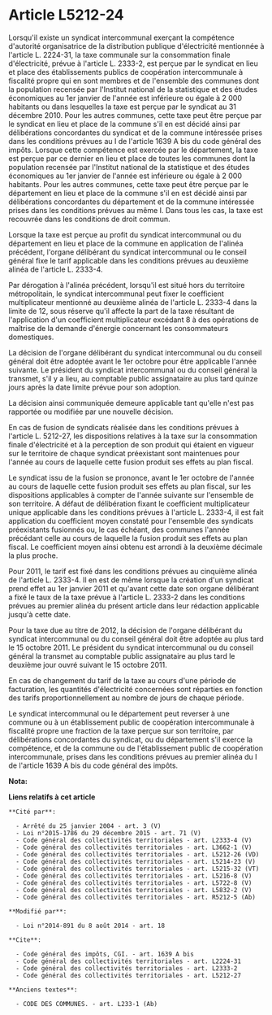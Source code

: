 # Article L5212-24

Lorsqu'il existe un syndicat intercommunal exerçant la compétence d'autorité organisatrice de la distribution publique
d'électricité mentionnée à l'article L. 2224-31, la taxe communale sur la consommation finale d'électricité, prévue à
l'article L. 2333-2, est perçue par le syndicat en lieu et place des établissements publics de coopération intercommunale à
fiscalité propre qui en sont membres et de l'ensemble des communes dont la population recensée par l'Institut national de la
statistique et des études économiques au 1er janvier de l'année est inférieure ou égale à 2 000 habitants ou dans lesquelles
la taxe est perçue par le syndicat au 31 décembre 2010. Pour les autres communes, cette taxe peut être perçue par le syndicat
en lieu et place de la commune s'il en est décidé ainsi par délibérations concordantes du syndicat et de la commune
intéressée prises dans les conditions prévues au I de l'article 1639 A bis du code général des impôts. Lorsque cette
compétence est exercée par le département, la taxe est perçue par ce dernier en lieu et place de toutes les communes dont la
population recensée par l'Institut national de la statistique et des études économiques au 1er janvier de l'année est
inférieure ou égale à 2 000 habitants. Pour les autres communes, cette taxe peut être perçue par le département en lieu et
place de la commune s'il en est décidé ainsi par délibérations concordantes du département et de la commune intéressée prises
dans les conditions prévues au même I. Dans tous les cas, la taxe est recouvrée dans les conditions de droit commun. 

Lorsque la taxe est perçue au profit du syndicat intercommunal ou du département en lieu et place de la commune en
application de l'alinéa précédent, l'organe délibérant du syndicat intercommunal ou le conseil général fixe le tarif
applicable dans les conditions prévues au deuxième alinéa de l'article L. 2333-4. 

Par dérogation à l'alinéa précédent, lorsqu'il est situé hors du territoire métropolitain, le syndicat intercommunal peut
fixer le coefficient multiplicateur mentionné au deuxième alinéa de l'article L. 2333-4 dans la limite de 12, sous réserve
qu'il affecte la part de la taxe résultant de l'application d'un coefficient multiplicateur excédant 8 à des opérations de
maîtrise de la demande d'énergie concernant les consommateurs domestiques. 

La décision de l'organe délibérant du syndicat intercommunal ou du conseil général doit être adoptée avant le 1er octobre
pour être applicable l'année suivante. Le président du syndicat intercommunal ou du conseil général la transmet, s'il y a
lieu, au comptable public assignataire au plus tard quinze jours après la date limite prévue pour son adoption. 

La décision ainsi communiquée demeure applicable tant qu'elle n'est pas rapportée ou modifiée par une nouvelle décision. 

En cas de fusion de syndicats réalisée dans les conditions prévues à l'article L. 5212-27, les dispositions relatives à la
taxe sur la consommation finale d'électricité et à la perception de son produit qui étaient en vigueur sur le territoire de
chaque syndicat préexistant sont maintenues pour l'année au cours de laquelle cette fusion produit ses effets au plan
fiscal. 

Le syndicat issu de la fusion se prononce, avant le 1er octobre de l'année au cours de laquelle cette fusion produit ses
effets au plan fiscal, sur les dispositions applicables à compter de l'année suivante sur l'ensemble de son territoire. A
défaut de délibération fixant le coefficient multiplicateur unique applicable dans les conditions prévues à l'article L.
2333-4, il est fait application du coefficient moyen constaté pour l'ensemble des syndicats préexistants fusionnés ou, le cas
échéant, des communes l'année précédant celle au cours de laquelle la fusion produit ses effets au plan fiscal. Le
coefficient moyen ainsi obtenu est arrondi à la deuxième décimale la plus proche. 

Pour 2011, le tarif est fixé dans les conditions prévues au cinquième alinéa de l'article L. 2333-4. Il en est de même
lorsque la création d'un syndicat prend effet au 1er janvier 2011 et qu'avant cette date son organe délibérant a fixé le taux
de la taxe prévue à l'article L. 2333-2 dans les conditions prévues au premier alinéa du présent article dans leur rédaction
applicable jusqu'à cette date. 

Pour la taxe due au titre de 2012, la décision de l'organe délibérant du syndicat intercommunal ou du conseil général doit
être adoptée au plus tard le 15 octobre 2011. Le président du syndicat intercommunal ou du conseil général la transmet au
comptable public assignataire au plus tard le deuxième jour ouvré suivant le 15 octobre 2011. 

En cas de changement du tarif de la taxe au cours d'une période de facturation, les quantités d'électricité concernées sont
réparties en fonction des tarifs proportionnellement au nombre de jours de chaque période. 

Le syndicat intercommunal ou le département peut reverser à une commune ou à un établissement public de coopération
intercommunale à fiscalité propre une fraction de la taxe perçue sur son territoire, par délibérations concordantes du
syndicat, ou du département s'il exerce la compétence, et de la commune ou de l'établissement public de coopération
intercommunale, prises dans les conditions prévues au premier alinéa du I de l'article 1639 A bis du code général des impôts.

**Nota:**



**Liens relatifs à cet article**

	**Cité par**:

	  - Arrêté du 25 janvier 2004 - art. 3 (V)
	  - Loi n°2015-1786 du 29 décembre 2015 - art. 71 (V)
	  - Code général des collectivités territoriales - art. L2333-4 (V)
	  - Code général des collectivités territoriales - art. L3662-1 (V)
	  - Code général des collectivités territoriales - art. L5212-26 (VD)
	  - Code général des collectivités territoriales - art. L5214-23 (V)
	  - Code général des collectivités territoriales - art. L5215-32 (VT)
	  - Code général des collectivités territoriales - art. L5216-8 (V)
	  - Code général des collectivités territoriales - art. L5722-8 (V)
	  - Code général des collectivités territoriales - art. L5832-2 (V)
	  - Code général des collectivités territoriales - art. R5212-5 (Ab)

	**Modifié par**:

	  - Loi n°2014-891 du 8 août 2014 - art. 18

	**Cite**:

	  - Code général des impôts, CGI. - art. 1639 A bis
	  - Code général des collectivités territoriales - art. L2224-31
	  - Code général des collectivités territoriales - art. L2333-2
	  - Code général des collectivités territoriales - art. L5212-27

	**Anciens textes**:

	  - CODE DES COMMUNES. - art. L233-1 (Ab)
